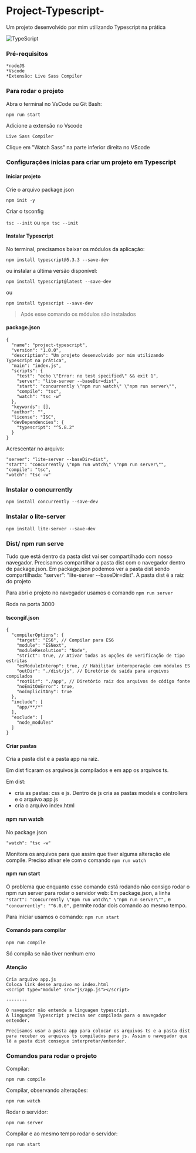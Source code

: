 # Project-Typescript-
Um projeto desenvolvido por mim utilizando Typescript na prática

![TypeScript](https://img.shields.io/badge/TypeScript-007ACC?style=for-the-badge&logo=typescript&logoColor=white)

### Pré-requisitos

    *nodeJS
    *Vscode
    *Extensão: Live Sass Compiler

### Para rodar o projeto

Abra o terminal no VsCode ou Git Bash:

`npm run start` 

Adicione a extensão no Vscode

`Live Sass Compiler`

Clique em "Watch Sass" na parte inferior direita no VScode

### Configurações inicias para criar um projeto em Typescript

#### Iniciar projeto

Crie o arquivo package.json

`npm init -y`

Criar o tsconfig

`tsc --init` ou `npx tsc --init`


#### Instalar Typescript

No terminal, precisamos baixar os módulos da aplicação:

`npm install typescript@5.3.3 --save-dev`

ou instalar a última versão disponível:

`npm install typescript@latest --save-dev`

ou

`npm install typescript --save-dev`

>Após esse comando os módulos são instalados

#### package.json
```
{
  "name": "project-typescript",
  "version": "1.0.0",
  "description": "Um projeto desenvolvido por mim utilizando Typescript na prática",
  "main": "index.js",
  "scripts": {
    "test": "echo \"Error: no test specified\" && exit 1",
    "server": "lite-server --baseDir=dist",
    "start": "concurrently \"npm run watch\" \"npm run server\"",
    "compile": "tsc",
    "watch": "tsc -w"
  },
  "keywords": [],
  "author": "",
  "license": "ISC",
  "devDependencies": {
    "typescript": "^5.8.2"
  }
}

```

Acrescentar no arquivo:
```
"server": "lite-server --baseDir=dist",
"start": "concurrently \"npm run watch\" \"npm run server\"",
"compile": "tsc",
"watch": "tsc -w"
```

### Instalar o concurrently

`npm install concurrently --save-dev`

### Instalar o lite-server

`npm install lite-server --save-dev`

### Dist/ npm run serve

Tudo que está dentro da pasta dist vai ser compartilhado com nosso navegador.
Precisamos compartilhar a pasta dist com o navegador dentro de package.json.
Em package.json podemos ver a pasta dist sendo compartilhada: "server": "lite-server --baseDir=dist".
A pasta dist é a raiz do projeto 

Para abri o projeto no navegador usamos o comando
`npm run server`

Roda na porta 3000

#### tscongif.json

```
{
  "compilerOptions": {
    "target": "ES6", // Compilar para ES6
    "module": "ESNext",
    "moduleResolution": "Node",
    "strict": true, // Ativar todas as opções de verificação de tipo estritas
    "esModuleInterop": true, // Habilitar interoperação com módulos ES
    "outDir": "./dist/js", // Diretório de saída para arquivos compilados
    "rootDir": "./app", // Diretório raiz dos arquivos de código fonte
    "noEmitOnError": true,
    "noImplicitAny": true
  },
  "include": [
    "app/**/*"
  ],
  "exclude": [
    "node_modules"
  ]
}

```

#### Criar pastas

Cria a pasta dist e a pasta app na raiz.

Em dist ficaram os arquivos js compilados e em app os arquivos ts.

Em dist:
* cria as pastas: css e js. Dentro de js cria as pastas models e controllers e o arquivo app.js
* cria o arquivo index.html

#### npm run watch

No package.json 

`"watch": "tsc -w"`

Monitora os arquivos para que assim que tiver alguma alteração ele compile. Preciso ativar ele com o comando `npm run watch`

#### npm run start

O problema que enquanto esse comando está rodando não consigo rodar o npm run server para rodar o servidor web: Em package.json, a linha `"start": "concurrently \"npm run watch\" \"npm run server\"",` e `"concurrently": "^6.0.0",` permite rodar dois comando ao mesmo tempo. 

Para iniciar usamos o comando: `npm run start`

#### Comando para compilar

`npm run compile`

Só compila se não tiver nenhum erro

#### Atenção

    Cria arquivo app.js
    Coloca link desse arquivo no index.html
    <script type="module" src="js/app.js"></script>

    --------

    O navegador não entende a linguagem typescript.
    A linguagem Typescript precisa ser compilada para o navegador entender.

    Precisamos usar a pasta app para colocar os arquivos ts e a pasta dist para receber os arquivos ts compilados para js. Assim o navegador que lê a pasta dist consegue interpretar/entender.

### Comandos para rodar o projeto

Compilar:

`npm run compile`

Compilar, observando alterações:

`npm run watch`

Rodar o servidor:

`npm run server`

Compilar e ao mesmo tempo rodar o servidor:

`npm run start`






